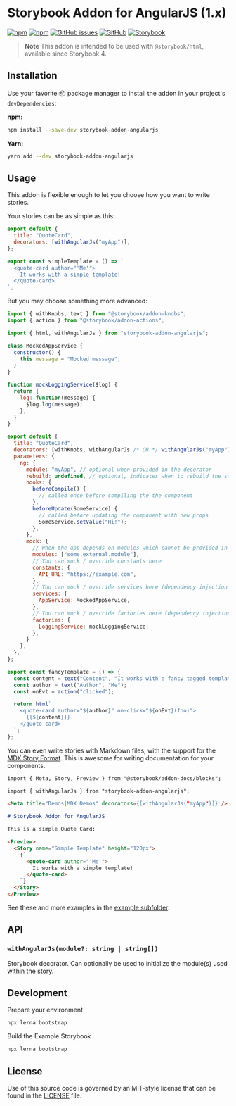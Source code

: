 # Storybook Addon for AngularJS (1.x)

[![npm](https://img.shields.io/npm/v/storybook-addon-angularjs.svg)](https://www.npmjs.com/package/storybook-addon-angularjs)
[![npm](https://img.shields.io/npm/dt/storybook-addon-angularjs.svg)](https://www.npmjs.com/package/storybook-addon-angularjs)
[![GitHub issues](https://img.shields.io/github/issues/titonobre/storybook-addon-angularjs.svg)](https://github.com/titonobre/storybook-addon-angularjs/issues)
[![GitHub](https://img.shields.io/github/license/titonobre/storybook-addon-angularjs.svg)](https://github.com/titonobre/storybook-addon-angularjs/blob/master/LICENSE)
[![Storybook](https://img.shields.io/badge/storybook-4%2B-ff4785.svg)](https://storybook.js.org/)

> **Note**
> This addon is intended to be used with `@storybook/html`, available since Storybook 4.

## Installation

Use your favorite 📦 package manager to install the addon in your project's `devDependencies`:

**npm:**

```sh
npm install --save-dev storybook-addon-angularjs
```

**Yarn:**

```sh
yarn add --dev storybook-addon-angularjs
```

## Usage

This addon is flexible enough to let you choose how you want to write stories.

Your stories can be as simple as this:

```js
export default {
  title: "QuoteCard",
  decorators: [withAngularJs("myApp")],
};

export const simpleTemplate = () => `
  <quote-card author="'Me'">
    It works with a simple template!
  </quote-card>
`;
```

But you may choose something more advanced:

```js
import { withKnobs, text } from "@storybook/addon-knobs";
import { action } from "@storybook/addon-actions";

import { html, withAngularJs } from "storybook-addon-angularjs";

class MockedAppService {
  constructor() {
    this.message = "Mocked message";
  }
}

function mockLoggingService($log) {
  return {
    log: function(message) {
      $log.log(message);
    },
  }
}

export default {
  title: "QuoteCard",
  decorators: [withKnobs, withAngularJs /* OR */ withAngularJs("myApp")],
  parameters: {
    ng: {
      module: "myApp", // optional when provided in the decorator
      rebuild: undefined, // optional, indicates when to rebuild the story. Can be "always", "mount" (when switching stories) or "update" (when updating knobs or controls)
      hooks: {
        beforeCompile() {
          // called once before compiling the the component
        },
        beforeUpdate(SomeService) {
          // called before updating the component with new props
          SomeService.setValue("Hi!");
        },
      },
      mock: {
        // When the app depends on modules which cannot be provided in the story you can mock them
        modules: ["some.external.module"],
        // You can mock / override constants here
        constants: {
          API_URL: "https://example.com",
        },
        // You can mock / override services here (dependency injection also works)
        services: {
          AppService: MockedAppService,
        },
        // You can mock / override factories here (dependency injection also works)
        factories: {
          LoggingService: mockLoggingService,
        },
      }
    },
  },
};

export const fancyTemplate = () => {
  const content = text("Content", "It works with a fancy tagged template string!");
  const author = text("Author", "Me");
  const onEvt = action("clicked");

  return html`
    <quote-card author="${author}" on-click="${onEvt}(foo)">
      {{${content}}}
    </quote-card>
  `;
};
```

You can even write stories with Markdown files, with the support for the [MDX Story Format](https://storybook.js.org/docs/formats/mdx-syntax/). This is awesome for writing documentation for your components.

```md
import { Meta, Story, Preview } from "@storybook/addon-docs/blocks";

import { withAngularJs } from "storybook-addon-angularjs";

<Meta title="Demos|MDX Demos" decorators={[withAngularJs("myApp")]} />

# Storybook Addon for AngularJS

This is a simple Quote Card:

<Preview>
  <Story name="Simple Template" height="120px">
    {`
      <quote-card author="'Me'">
        It works with a simple template!
      </quote-card>
    `}
  </Story>
</Preview>
```

See these and more examples in the [example subfolder](./example).

## API

### `withAngularJs(module?: string | string[])`

Storybook decorator. Can optionally be used to initialize the module(s) used within the story.

## Development

Prepare your environment

```sh
npx lerna bootstrap
```

Build the Example Storybook

```sh
npx lerna bootstrap
```

## License

Use of this source code is governed by an MIT-style license that can be found in the [LICENSE](LICENSE) file.

